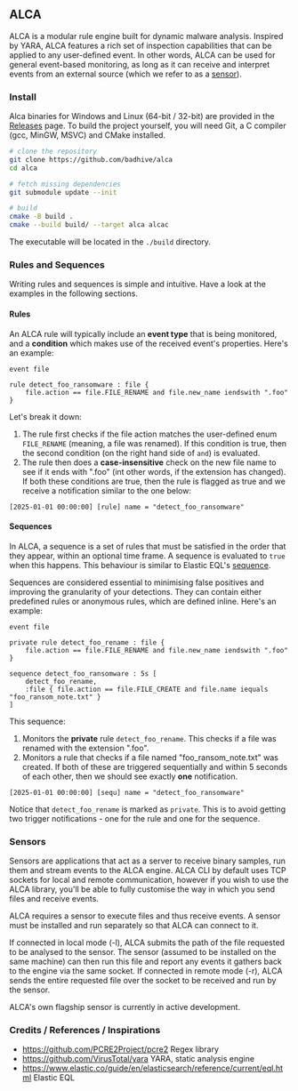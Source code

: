 ## ALCA

ALCA is a modular rule engine built for dynamic malware analysis. Inspired by YARA, ALCA features a rich set of
inspection capabilities that can be applied to any user-defined event. In other words, ALCA can be used for general
event-based monitoring, as long as it can receive and interpret events from an external source (which we
refer to as a [sensor](#sensors)).

### Install

Alca binaries for Windows and Linux (64-bit / 32-bit) are provided in the 
[Releases](https://github.com/badhive/alca/releases/latest) page. To build the project yourself, you will need
Git, a C compiler (gcc, MinGW, MSVC) and CMake installed. 

```sh
# clone the repository
git clone https://github.com/badhive/alca
cd alca

# fetch missing dependencies
git submodule update --init

# build
cmake -B build . 
cmake --build build/ --target alca alcac
```

The executable will be located in the `./build` directory.

### Rules and Sequences

Writing rules and sequences is simple and intuitive. Have a look at the examples in the following sections.

#### Rules

An ALCA rule will typically include an **event type** that is being monitored, and a **condition** which makes use of
the received event's properties. Here's an example:

```
event file

rule detect_foo_ransomware : file {
    file.action == file.FILE_RENAME and file.new_name iendswith ".foo"
} 
```

Let's break it down:
1. The rule first checks if the file action matches the user-defined enum `FILE_RENAME` (meaning, a file was renamed).
If this condition is true, then the second condition (on the right hand side of `and`) is evaluated.
2. The rule then does a **case-insensitive** check on the new file name to see if it ends with ".foo" (int other words, if
the extension has changed). If both these conditions are true, then the rule is flagged as true and we receive a
notification similar to the one below:

```
[2025-01-01 00:00:00] [rule] name = "detect_foo_ransomware"
```

#### Sequences

In ALCA, a sequence is a set of rules that must be satisfied in the order that they appear, within an optional time frame. 
A sequence is evaluated to `true` when this happens. This behaviour is similar to Elastic EQL's 
[sequence](https://www.elastic.co/guide/en/elasticsearch/reference/current/eql-syntax.html#eql-sequences).

Sequences are considered essential to minimising false positives and improving the granularity of your detections.
They can contain either predefined rules or anonymous rules, which are defined inline. Here's an example:

```
event file

private rule detect_foo_rename : file {
    file.action == file.FILE_RENAME and file.new_name iendswith ".foo"
}

sequence detect_foo_ransomware : 5s [
    detect_foo_rename,
    :file { file.action == file.FILE_CREATE and file.name iequals "foo_ransom_note.txt" }
]
```

This sequence:
1. Monitors the **private** rule `detect_foo_rename`. This checks if a file was renamed with the extension ".foo".
2. Monitors a rule that checks if a file named "foo_ransom_note.txt" was created. If both of these are triggered 
sequentially and within 5 seconds of each other, then we should see exactly **one** notification.

```
[2025-01-01 00:00:00] [sequ] name = "detect_foo_ransomware"
```

Notice that `detect_foo_rename` is marked as `private`. This is to avoid getting two trigger notifications - one for
the rule and one for the sequence.

### Sensors

Sensors are applications that act as a server to receive binary samples, run them and stream events to the ALCA engine.
ALCA CLI by default uses TCP sockets for local and remote communication, however if you wish to use the ALCA library,
you'll be able to fully customise the way in which you send files and receive events.

ALCA requires a sensor to execute files and thus receive events. A sensor must be installed and run separately
so that ALCA can connect to it.

If connected in local mode (-l), ALCA submits the path of the file requested to be analysed to the sensor. 
The sensor (assumed to be installed on the same machine) can then run this file and report any events it gathers
back to the engine via the same socket. If connected in remote mode (-r), ALCA sends the entire requested file over
the socket to be received and run by the sensor.

ALCA's own flagship sensor is currently in active development.

### Credits / References / Inspirations

- https://github.com/PCRE2Project/pcre2 Regex library
- https://github.com/VirusTotal/yara YARA, static analysis engine
- https://www.elastic.co/guide/en/elasticsearch/reference/current/eql.html Elastic EQL